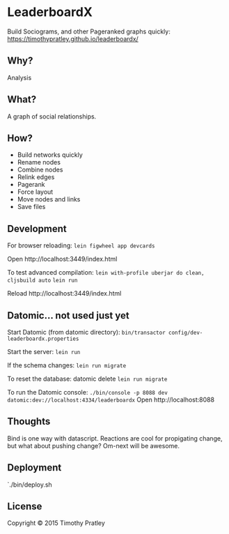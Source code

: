 # LeaderboardX

Build Sociograms, and other Pageranked graphs quickly:
https://timothypratley.github.io/leaderboardx/

## Why?

Analysis


## What?

A graph of social relationships.


## How?

* Build networks quickly
* Rename nodes
* Combine nodes
* Relink edges
* Pagerank
* Force layout
* Move nodes and links
* Save files


## Development

For browser reloading:
`lein figwheel app devcards`

Open http://localhost:3449/index.html

To test advanced compilation:
`lein with-profile uberjar do clean, cljsbuild auto`
`lein run`

Reload http://localhost:3449/index.html


## Datomic... not used just yet

Start Datomic (from datomic directory):
`bin/transactor config/dev-leaderboardx.properties`

Start the server:
`lein run`

If the schema changes:
`lein run migrate`

To reset the database:
datomic delete
`lein run migrate`

To run the Datomic console:
`./bin/console -p 8088 dev datomic:dev://localhost:4334/leaderboardx`
Open http://localhost:8088


## Thoughts

Bind is one way with datascript.
Reactions are cool for propigating change, but what about pushing change?
Om-next will be awesome.


## Deployment

`./bin/deploy.sh


## License

Copyright © 2015 Timothy Pratley

